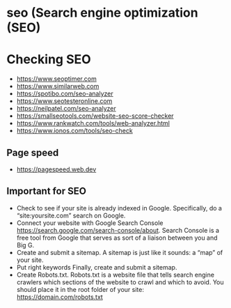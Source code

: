 # seo (Search engine optimization (SEO)

# Checking SEO
* https://www.seoptimer.com
* https://www.similarweb.com
* https://spotibo.com/seo-analyzer
* https://www.seotesteronline.com
* https://neilpatel.com/seo-analyzer
* https://smallseotools.com/website-seo-score-checker
* https://www.rankwatch.com/tools/web-analyzer.html
* https://www.ionos.com/tools/seo-check

## Page speed
* https://pagespeed.web.dev
   
## Important for SEO
* Check to see if your site is already indexed in Google. Specifically, do a “site:yoursite.com” search on Google.
* Connect your website with Google Search Console https://search.google.com/search-console/about. Search Console is a free tool from Google that serves as sort of a liaison between you and Big G.
* Create and submit a sitemap. A sitemap is just like it sounds: a “map” of your site.
* Put right keywords Finally, create and submit a sitemap.
* Create Robots.txt. Robots.txt is a website file that tells search engine crawlers which sections of the website to crawl and which to avoid. You should place it in the root folder of your site: https://domain.com/robots.txt
